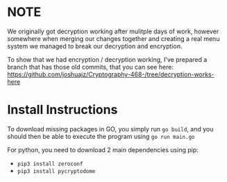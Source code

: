 # NOTE
We originally got decryption working after mulitple days of work, however somewhere when merging our changes together and creating a real menu system we managed to break our decryption and encryption.

To show that we had encryption / decryption working, I've prepared a branch that has those old commits, that you can see here: https://github.com/joshuajz/Cryptography-468-/tree/decryption-works-here

# Install Instructions
To download missing packages in GO, you simply run `go build`, and you should then be able to execute the program using `go run main.go`

For python, you need to download 2 main dependencies using pip:
- `pip3 install zeroconf`
- `pip3 install pycryptodome`
